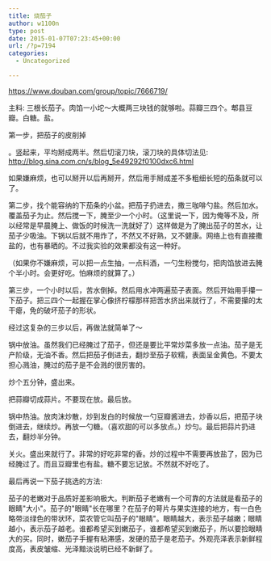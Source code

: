 ```yaml
---
title: 烧茄子
author: w1100n
type: post
date: 2015-01-07T07:23:45+00:00
url: /?p=7194
categories:
  - Uncategorized

---
```

https://www.douban.com/group/topic/7666719/

主料: 三根长茄子。肉馅一小坨～大概两三块钱的就够啦。蒜瓣三四个。郫县豆瓣。白糖。盐。

第一步，把茄子的皮削掉
  
。竖起来，平均掰成两半。然后切滚刀块，滚刀块的具体切法见: http://blog.sina.com.cn/s/blog_5e49292f0100dxc6.html
  
如果嫌麻烦，也可以掰开以后再掰开，然后用手掰成差不多粗细长短的茄条就可以了。

第二步，找个能容纳的下茄条的小盆。把茄子扔进去，撒三咖啡勺盐。然后加水。覆盖茄子为止。然后搅一下，腌至少一个小时。（这里说一下，因为俺等不及，所以经常是早晨腌上、做饭的时候洗一洗就好了）这样做是为了腌出茄子的苦水，让茄子少吸油。下锅以后就不用炸了，不然又不好熟，又不健康。网络上也有直接撒盐的，也有暴晒的。不过我实验的效果都没有这一种好。
  
（如果你不嫌麻烦，可以把一点生抽，一点料酒，一勺生粉搅匀，把肉馅放进去腌个半小时。会更好吃。怕麻烦的就算了。）

第三步，一个小时以后，苦水倒掉。然后用水冲两遍茄子表面。然后开始用手攥一下茄子。把三四个一起握在掌心像挤柠檬那样把苦水挤出来就行了，不需要攥的太干瘪，免的破坏茄子的形状。

经过这复杂的三步以后，再做法就简单了～

锅中放油。虽然我们已经腌过了茄子，但还是要比平常炒菜多放一点油。茄子是无产阶级，无油不香。然后把茄子倒进去，翻炒至茄子软糯，表面呈金黄色。不要太担心溅油，腌过的茄子是不会溅的很厉害的。
  
炒个五分钟，盛出来。
  
把蒜瓣切成蒜片。不要现在放。最后放。
  
锅中热油。放肉沫炒散，炒到发白的时候放一勺豆瓣酱进去，炒香以后，把茄子块倒进去，继续炒。再放一勺糖。（喜欢甜的可以多放点。）炒匀。最后把蒜片扔进去，翻炒半分钟。
  
关火。盛出来就行了。非常的好吃非常的香。炒的过程中不需要再放盐了，因为已经腌过了。而且豆瓣里也有盐。糖不要忘记放。不然就不好吃了。

最后再说一下茄子挑选的方法: 
  
茄子的老嫩对于品质好差影响极大。判断茄子老嫩有一个可靠的方法就是看茄子的眼睛"大小"。茄子的"眼睛"长在哪里？在茄子的萼片与果实连接的地方，有一白色略带淡绿色的带状环，菜农管它叫茄子的"眼睛"。眼睛越大，表示茄子越嫩；眼睛越小，表示茄子越老。谁都希望买到嫩茄子，谁都希望买到嫩茄子，所以要捡眼睛大的买。同时，嫩茄子手握有粘滞感，发硬的茄子是老茄子。外观亮泽表示新鲜程度高，表皮皱缩、光泽黯淡说明已经不新鲜了。
